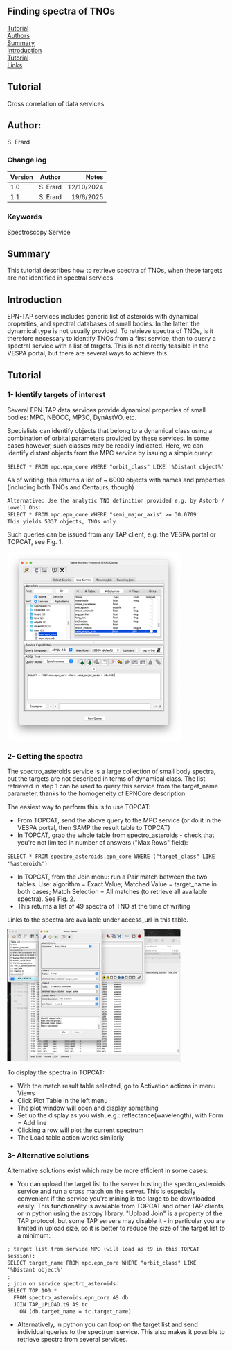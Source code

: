## Finding spectra of TNOs

[Tutorial](#use-case)  
[Authors](#author)  
[Summary](#summary)  
[Introduction](#introduction)  
[Tutorial](#tutorial)  
[Links](#links)  


## Tutorial
Cross correlation of data services

## Author:

S. Erard

### Change log

| Version       | Author        | Notes  |
| ------------- |:-------------:| -----: |
| 1.0           | S. Erard      | 12/10/2024  |
| 1.1           | S. Erard      | 19/6/2025  |





### Keywords
Spectroscopy
Service

## Summary
This tutorial describes how to retrieve spectra of TNOs, when these targets are not identified in spectral services

## Introduction

EPN-TAP services includes generic list of asteroids with dynamical properties, and spectral databases of small bodies. In the latter, the dynamical type is not usually provided. To retrieve spectra of TNOs, is it therefore necessary to identify TNOs from a first service, then to query a spectral service with a list of targets. This is not directly feasible in the VESPA portal, but there are several ways to achieve this.


## Tutorial

 
### 1- Identify targets of interest

Several EPN-TAP data services provide dynamical properties of small bodies: MPC, NEOCC, MP3C, DynAstVO, etc.

Specialists can identify objects that belong to a dynamical class using a combination of orbital parameters provided by these services. In some cases however, such classes may be readily indicated. Here, we can identify distant objects from the MPC service by issuing a simple query: 

``
SELECT * FROM mpc.epn_core WHERE "orbit_class" LIKE '%Distant object%' 
``

As of writing, this returns a list of ~ 6000 objects with names and properties (including both TNOs and Centaurs, though)


```
Alternative: Use the analytic TNO definition provided e.g. by Astorb / Lowell Obs: 
SELECT * FROM mpc.epn_core WHERE "semi_major_axis" >= 30.0709 
This yields 5337 objects, TNOs only
```

Such queries can be issued from any TAP client, e.g. the VESPA portal or TOPCAT, see Fig. 1.

<img src="img/Query_MPC.png" width="400">

### 2- Getting the spectra

The spectro\_asteroids service is a large collection of small body spectra, but the targets are not described in terms of dynamical class. The list retrieved in step 1 can be used to query this service from the target\_name parameter, thanks to the homogeneity of EPNCore description. 

The easiest way to perform this is to use TOPCAT:

* From TOPCAT, send the above query to the MPC service (or do it in the VESPA portal, then SAMP the result table to TOPCAT)
* In TOPCAT, grab the whole table from spectro\_asteroids - check that you're not limited in number of answers ("Max Rows" field):

``
SELECT * FROM spectro_asteroids.epn_core WHERE ("target_class" LIKE '%asteroid%')
``

* In TOPCAT, from the Join menu: run a Pair match between the two tables. Use: algorithm = Exact Value; Matched Value = target_name in both cases; Match Selection = All matches (to retrieve all available spectra). See Fig. 2.
* This returns a list of 49 spectra of TNO at the time of writing

Links to the spectra are available under access\_url in this table.


<img src="img/match_TNOs.png" width="400">

To display the spectra in TOPCAT:

* With the match result table selected, go to Activation actions in menu Views 
* Click Plot Table in the left menu
* The plot window will open and display something
* Set up the display as you wish, e.g.: reflectance(wavelength), with Form = Add line 
* Clicking a row will plot the current spectrum
* The Load table action works similarly


### 3- Alternative solutions
 
Alternative solutions exist which may be more efficient in some cases:

* You can upload the target list to the server hosting the spectro\_asteroids service and run a cross match on the server. This is especially convenient if the service you're mining is too large to be downloaded easily. This functionality is available from TOPCAT and other TAP clients, or in python using the astropy library. "Upload Join" is a property of the TAP protocol, but some TAP servers may disable it - in particular you are limited in upload size, so it is better to reduce the size of the target list to a minimum:

```
; target list from service MPC (will load as t9 in this TOPCAT session):
SELECT target_name FROM mpc.epn_core WHERE "orbit_class" LIKE '%Distant object%' 
;
; join on service spectro_asteroids:
SELECT TOP 100 *
  FROM spectro_asteroids.epn_core AS db
  JOIN TAP_UPLOAD.t9 AS tc
    ON (db.target_name = tc.target_name)
```


* Alternatively, in python you can loop on the target list and send individual queries to the spectrum service. This also makes it possible to retrieve spectra from several services. 



